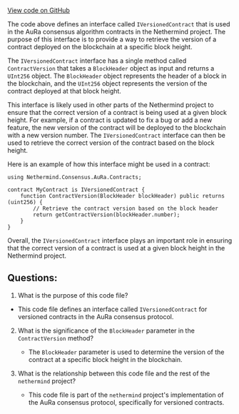 [View code on GitHub](https://github.com/nethermindeth/nethermind/Nethermind.Consensus.AuRa/Contracts/IVersionedContract.cs)

The code above defines an interface called `IVersionedContract` that is used in the AuRa consensus algorithm contracts in the Nethermind project. The purpose of this interface is to provide a way to retrieve the version of a contract deployed on the blockchain at a specific block height.

The `IVersionedContract` interface has a single method called `ContractVersion` that takes a `BlockHeader` object as input and returns a `UInt256` object. The `BlockHeader` object represents the header of a block in the blockchain, and the `UInt256` object represents the version of the contract deployed at that block height.

This interface is likely used in other parts of the Nethermind project to ensure that the correct version of a contract is being used at a given block height. For example, if a contract is updated to fix a bug or add a new feature, the new version of the contract will be deployed to the blockchain with a new version number. The `IVersionedContract` interface can then be used to retrieve the correct version of the contract based on the block height.

Here is an example of how this interface might be used in a contract:

```
using Nethermind.Consensus.AuRa.Contracts;

contract MyContract is IVersionedContract {
    function ContractVersion(BlockHeader blockHeader) public returns (uint256) {
        // Retrieve the contract version based on the block header
        return getContractVersion(blockHeader.number);
    }
}
```

Overall, the `IVersionedContract` interface plays an important role in ensuring that the correct version of a contract is used at a given block height in the Nethermind project.
## Questions: 
 1. What is the purpose of this code file?
   - This code file defines an interface called `IVersionedContract` for versioned contracts in the AuRa consensus protocol.

2. What is the significance of the `BlockHeader` parameter in the `ContractVersion` method?
   - The `BlockHeader` parameter is used to determine the version of the contract at a specific block height in the blockchain.

3. What is the relationship between this code file and the rest of the `nethermind` project?
   - This code file is part of the `nethermind` project's implementation of the AuRa consensus protocol, specifically for versioned contracts.